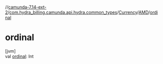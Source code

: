 //[camunda-7.14-ext-2](../../../../index.md)/[com.hydra_billing.camunda.api.hydra.common_types](../../index.md)/[Currency](../index.md)/[AMD](index.md)/[ordinal](ordinal.md)

# ordinal

[jvm]\
val [ordinal](ordinal.md): Int
